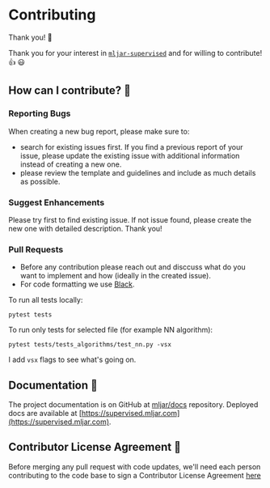 # Contributing 

Thank you! :tada:

Thank you for your interest in [`mljar-supervised`](https://github.com/mljar/mljar-supervised) and for willing to contribute! :+1: :smiley:

## How can I contribute? :muscle:

### Reporting Bugs

When creating a new bug report, please make sure to:
- search for existing issues first. If you find a previous report of your issue, please update the existing issue with additional information instead of creating a new one.
- please review the template and guidelines and include as much details as possible.

### Suggest Enhancements

Please try first to find existing issue. If not issue found, please create the new one with detailed description. Thank you!

### Pull Requests

- Before any contribution please reach out and disccuss what do you want to implement and how (ideally in the created issue).
- For code formatting we use [Black](https://github.com/psf/black).

To run all tests locally:

```
pytest tests 
```

To run only tests for selected file (for example NN algorithm):
```
pytest tests/tests_algorithms/test_nn.py -vsx
```

I add `vsx` flags to see what's going on.

## Documentation :scroll:

The project documentation is on GitHub at [mljar/docs](https://github.com/mljar/docs) repository. Deployed docs are available at [https://supervised.mljar.com](https://supervised.mljar.com).

## Contributor License Agreement :necktie:

Before merging any pull request with code updates, we'll need each person contributing to the code base to sign a Contributor License Agreement [here](https://forms.gle/au2qhFWjuuvEmKfM8)
